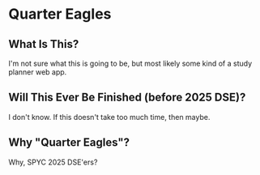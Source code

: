 # Quarter Eagles

## What Is This?

I'm not sure what this is going to be, but most likely some kind of a study planner web app.

## Will This Ever Be Finished (before 2025 DSE)?

I don't know. If this doesn't take too much time, then maybe.

## Why "Quarter Eagles"?

Why, SPYC 2025 DSE'ers?
